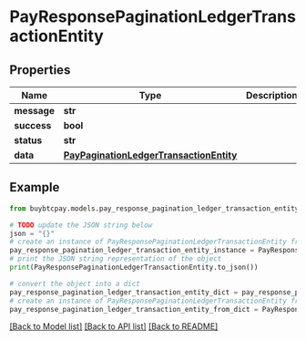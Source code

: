 # PayResponsePaginationLedgerTransactionEntity


## Properties

Name | Type | Description | Notes
------------ | ------------- | ------------- | -------------
**message** | **str** |  | [optional] 
**success** | **bool** |  | [optional] 
**status** | **str** |  | [optional] 
**data** | [**PayPaginationLedgerTransactionEntity**](PayPaginationLedgerTransactionEntity.md) |  | [optional] 

## Example

```python
from buybtcpay.models.pay_response_pagination_ledger_transaction_entity import PayResponsePaginationLedgerTransactionEntity

# TODO update the JSON string below
json = "{}"
# create an instance of PayResponsePaginationLedgerTransactionEntity from a JSON string
pay_response_pagination_ledger_transaction_entity_instance = PayResponsePaginationLedgerTransactionEntity.from_json(json)
# print the JSON string representation of the object
print(PayResponsePaginationLedgerTransactionEntity.to_json())

# convert the object into a dict
pay_response_pagination_ledger_transaction_entity_dict = pay_response_pagination_ledger_transaction_entity_instance.to_dict()
# create an instance of PayResponsePaginationLedgerTransactionEntity from a dict
pay_response_pagination_ledger_transaction_entity_from_dict = PayResponsePaginationLedgerTransactionEntity.from_dict(pay_response_pagination_ledger_transaction_entity_dict)
```
[[Back to Model list]](../README.md#documentation-for-models) [[Back to API list]](../README.md#documentation-for-api-endpoints) [[Back to README]](../README.md)


